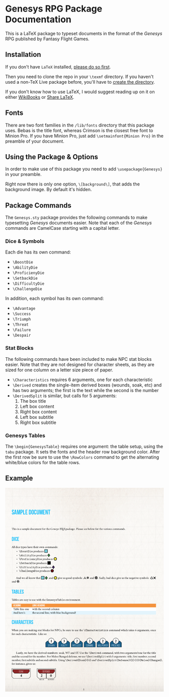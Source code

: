 # Genesys RPG Package Documentation #

This is a LaTeX package to typeset documents in the format of the *Genesys* RPG published by Fantasy Flight Games.

## Installation ##

If you don't have `LaTeX` installed, [please do so first](https://www.tug.org/texlive/).

Then you need to clone the repo in your `\texmf` directory. If you haven't used a non-TeX Live package before, you'll have to [create the directory](https://tex.stackexchange.com/a/1167/62639).

If you don't know how to use LaTeX, I would suggest reading up on it on either [WikiBooks](https://en.wikibooks.org/wiki/LaTeX/) or [Share LaTeX](https://www.sharelatex.com/learn/).

## Fonts ##

There are two font families in the `/lib/fonts` directory that this package uses. Bebas is the title font, whereas Crimson is the closest free font to Minion Pro. If you have Minion Pro, just add `\setmainfont{Minion Pro}` in the preamble of your document.

## Using the Package & Options ##

In order to make use of this package you need to add `\usepackage{Genesys}` in your preamble.

Right now there is only one option, `\[background\]`, that adds the background image. By default it's hidden.

## Package Commands ##

The `Genesys.sty` package provides the following commands to make typesetting *Genesys* documents easier. Note that each of the *Genesys* commands are CamelCase starting with a capital letter.

### Dice & Symbols ###

Each die has its own command:

- `\BoostDie`
- `\AbilityDie`
- `\ProficienyDie`
- `\SetbackDie`
- `\DifficultyDie`
- `\ChallengeDie`

In addition, each symbol has its own command:

- `\Advantage`
- `\Success`
- `\Triumph`
- `\Threat`
- `\Failure`
- `\Despair`

### Stat Blocks ###

The following commands have been included to make NPC stat blocks easier. Note that they are not designed for character sheets, as they are sized for one column on a letter size piece of paper.

- `\Characteristics` requires 6 arguments, one for each characteristic
- `\Derived` creates the single-item derived boxes (wounds, soak, etc) and has two arguments; the first is the text while the second is the number
- `\DerivedSplit` is similar, but calls for 5 arguments:
	1. The box title
	2. Left box content
	3. Right box content
	4. Left box subtitle
	5. Right box subtitle

### Genesys Tables ###

The `\begin{GenesysTable}`  requires one argument: the table setup, using the `tabu` package. It sets the fonts and the header row background color. After the first row be sure to use the `\RowColors` command to get the alternating white/blue colors for the table rows.

## Example ##

![Sample image](sample.png)
